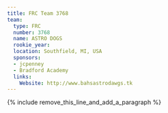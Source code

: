 ```yaml
---
title: FRC Team 3768
team:
  type: FRC
  number: 3768
  name: ASTRO DOGS
  rookie_year:
  location: Southfield, MI, USA
  sponsors:
  - jcpenney
  - Bradford Academy
  links:
    Website: http://www.bahsastrodawgs.tk
---
```


{% include remove_this_line_and_add_a_paragraph %}
